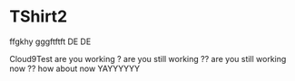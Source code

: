# TShirt2
ffgkhy
gggftftft
DE DE

Cloud9Test are you working ?
are you still working ??
are you still working now ??
how about now YAYYYYYY